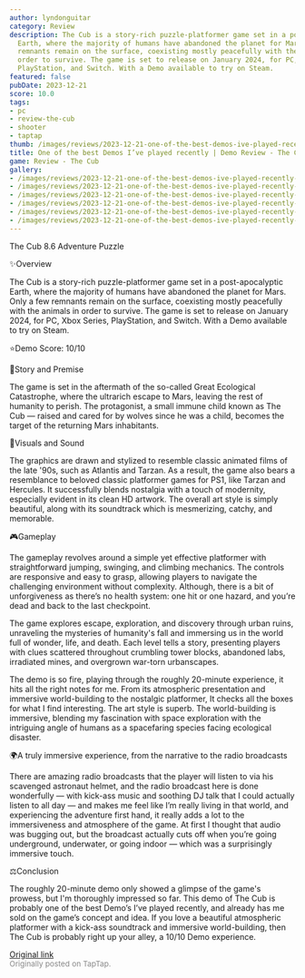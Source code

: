 ```yaml
---
author: lyndonguitar
category: Review
description: The Cub is a story-rich puzzle-platformer game set in a post-apocalyptic
  Earth, where the majority of humans have abandoned the planet for Mars. Only a few
  remnants remain on the surface, coexisting mostly peacefully with the animals in
  order to survive. The game is set to release on January 2024, for PC, Xbox Series,
  PlayStation, and Switch. With a Demo available to try on Steam.
featured: false
pubDate: 2023-12-21
score: 10.0
tags:
- pc
- review-the-cub
- shooter
- taptap
thumb: /images/reviews/2023-12-21-one-of-the-best-demos-ive-played-recently--demo-review---the-cub-0.avif
title: One of the best Demos I’ve played recently | Demo Review - The Cub
game: Review - The Cub
gallery:
- /images/reviews/2023-12-21-one-of-the-best-demos-ive-played-recently--demo-review---the-cub-0.avif
- /images/reviews/2023-12-21-one-of-the-best-demos-ive-played-recently--demo-review---the-cub-1.avif
- /images/reviews/2023-12-21-one-of-the-best-demos-ive-played-recently--demo-review---the-cub-2.avif
- /images/reviews/2023-12-21-one-of-the-best-demos-ive-played-recently--demo-review---the-cub-3.avif
- /images/reviews/2023-12-21-one-of-the-best-demos-ive-played-recently--demo-review---the-cub-4.avif
- /images/reviews/2023-12-21-one-of-the-best-demos-ive-played-recently--demo-review---the-cub-5.avif
---
```

The Cub
8.6
Adventure
Puzzle

✨Overview

The Cub is a story-rich puzzle-platformer game set in a post-apocalyptic Earth, where the majority of humans have abandoned the planet for Mars. Only a few remnants remain on the surface, coexisting mostly peacefully with the animals in order to survive. The game is set to release on January 2024, for PC, Xbox Series, PlayStation, and Switch. With a Demo available to try on Steam.

⭐️Demo Score: 10/10

📖Story and Premise

The game is set in the aftermath of the so-called Great Ecological Catastrophe, where the ultrarich escape to Mars, leaving the rest of humanity to perish. The protagonist, a small immune child known as The Cub — raised and cared for by wolves since he was a child, becomes the target of the returning Mars inhabitants.

🎨Visuals and Sound

The graphics are drawn and stylized to resemble classic animated films of the late '90s, such as Atlantis and Tarzan. As a result, the game also bears a resemblance to beloved classic platformer games for PS1, like Tarzan and Hercules. It successfully blends nostalgia with a touch of modernity, especially evident in its clean HD artwork. The overall art style is simply beautiful, along with its soundtrack which is mesmerizing, catchy, and memorable.

🎮Gameplay

The gameplay revolves around a simple yet effective platformer with straightforward jumping, swinging, and climbing mechanics. The controls are responsive and easy to grasp, allowing players to navigate the challenging environment without complexity.  Although, there is a bit of unforgiveness as there’s no health system: one hit or one hazard, and you’re dead and back to the last checkpoint.

The game explores escape, exploration, and discovery through urban ruins, unraveling the mysteries of humanity's fall and immersing us in the world full of wonder, life, and death. Each level tells a story, presenting players with clues scattered throughout crumbling tower blocks, abandoned labs, irradiated mines, and overgrown war-torn urbanscapes.

The demo is so fire, playing through the roughly 20-minute experience, it hits all the right notes for me. From its atmospheric presentation and immersive world-building to the nostalgic platformer, It checks all the boxes for what I find interesting. The art style is superb. The world-building is immersive, blending my fascination with space exploration with the intriguing angle of humans as a spacefaring species facing ecological disaster.

🌍A truly immersive experience, from the narrative to the radio broadcasts

There are amazing radio broadcasts that the player will listen to via his scavenged astronaut helmet, and the radio broadcast here is done wonderfully — with kick-ass music and soothing DJ talk that I could actually listen to all day — and makes me feel like I’m really living in that world, and experiencing the adventure first hand, it really adds a lot to the immersiveness and atmosphere of the game. At first I thought that audio was bugging out, but the broadcast actually cuts off when you’re going underground, underwater, or going indoor — which was a surprisingly immersive touch.

⚖️Conclusion

The roughly 20-minute demo only showed a glimpse of the game's prowess, but I'm thoroughly impressed so far. This demo of The Cub is probably one of the best Demo’s I’ve played recently, and already has me sold on the game’s concept and idea. If you love a beautiful atmospheric platformer with a kick-ass soundtrack and immersive world-building, then The Cub is probably right up your alley, a 10/10 Demo experience.

[Original link](https://www.taptap.io/post/6683477)<br><span style="font-size: 0.95em; color: #888;">Originally posted on TapTap.</span>